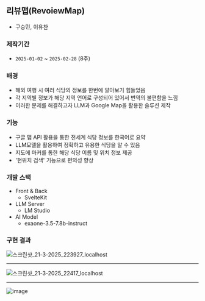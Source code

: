 ## 리뷰맵(RevoiewMap)
- 구승민, 이유찬

### 제작기간
- `2025-01-02` ~ `2025-02-28` (8주)

### 배경
- 해외 여행 시 여러 식당의 정보를 한번에 알아보기 힘들었음
- 각 지역별 정보가 해당 지역 언어로 구성되어 있어서 번역의 불편함을 느낌
- 이러한 문제를 해결하고자 LLM과 Google Map을 활용한 솔루션 제작

### 기능
- 구글 맵 API 활용을 통한 전세계 식당 정보를 한국어로 요약
- LLM모델을 활용하여 정확하고 유용한 식당을 알 수 있음
- 지도에 마커를 통한 해당 식당 이름 및 위치 정보 제공
- '현위치 검색' 기능으로 편의성 향상

### 개발 스택
- Front & Back
  - SvelteKit
- LLM Server
  - LM Studio
- AI Model
  - exaone-3.5-7.8b-instruct

### 구현 결과

![스크린샷_21-3-2025_223927_localhost](https://github.com/user-attachments/assets/798af66c-e763-4305-ae78-3ff05a19ad8d)

---

![스크린샷_21-3-2025_22417_localhost](https://github.com/user-attachments/assets/4cd7b37f-4ae3-48c4-b96a-e04c7fe337fc)

---

![image](https://github.com/user-attachments/assets/c59066ee-d781-438c-b6be-ee3b2a09e070)
